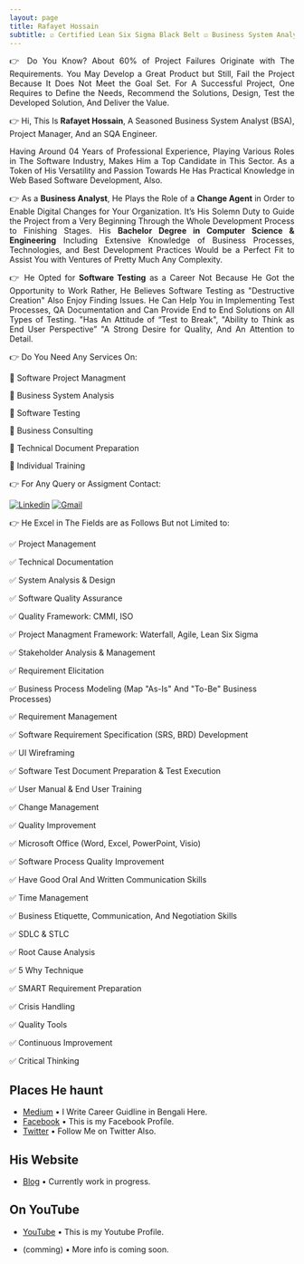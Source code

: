 ```yaml
---
layout: page
title: Rafayet Hossain
subtitle: ☑ Certified Lean Six Sigma Black Belt ☑ Business System Analyst ☑ Project Manager ☑ SQA (Open to Work)
---
```


<div style="text-align: justify"> 
👉 Do You Know? About 60% of Project Failures Originate with The Requirements. You May Develop a Great Product but Still, Fail the Project Because It Does Not Meet the Goal Set. For A Successful Project, One Requires to Define the Needs, Recommend the Solutions, Design, Test the Developed Solution, And Deliver the Value.

👉 Hi, This Is **Rafayet Hossain**, A Seasoned Business System Analyst (BSA), Project Manager, And an SQA Engineer.

Having Around 04 Years of Professional Experience, Playing Various Roles in The Software Industry, Makes Him a Top Candidate in This Sector. As a Token of His Versatility and Passion Towards He Has Practical Knowledge in Web Based Software Development, Also.

👉 As a **Business Analyst**, He Plays the Role of a **Change Agent** in Order to Enable Digital Changes for Your Organization. It’s His Solemn Duty to Guide the Project from a Very Beginning Through the Whole Development Process to Finishing Stages. His **Bachelor Degree in Computer Science & Engineering** Including Extensive Knowledge of Business Processes, Technologies, and Best Development Practices Would be a Perfect Fit to Assist You with Ventures of Pretty Much Any Complexity.

👉 He Opted for **Software Testing** as a Career Not Because He Got the Opportunity to Work Rather, He Believes Software Testing as "Destructive Creation" Also Enjoy Finding Issues. He Can Help You in Implementing Test Processes, QA Documentation and Can Provide End to End Solutions on All Types of Testing. "Has An Attitude of “Test to Break", "Ability to Think as End User Perspective” "A Strong Desire for Quality, And An Attention to Detail.

 </div>

👉 Do You Need Any Services On:

🎯 Software Project Managment 

🎯 Business System Analysis 

🎯 Software Testing 

🎯 Business Consulting

🎯 Technical Document Preparation 

🎯 Individual Training  


👉 For Any Query or Assigment Contact: 

[![Linkedin](https://img.shields.io/badge/-LinkedIn-blue?style=flat&logo=Linkedin&logoColor=white)](https://www.linkedin.com/in/rafayethossain/)
[![Gmail](https://img.shields.io/badge/-Gmail-c14438?style=flat&logo=Gmail&logoColor=white)](mailto:rafayet13@gmail.com)



👉 He Excel in The Fields are as Follows But not Limited to:

✅ Project Management  

✅ Technical Documentation

✅ System Analysis & Design

✅ Software Quality Assurance

✅ Quality Framework: CMMI, ISO 

✅ Project Managment Framework: Waterfall, Agile, Lean Six Sigma

✅ Stakeholder Analysis & Management 

✅ Requirement Elicitation

✅ Business Process Modeling (Map "As-Is" And "To-Be" Business Processes)

✅ Requirement Management 

✅ Software Requirement Specification (SRS, BRD) Development 

✅ UI Wireframing 

✅ Software Test Document Preparation & Test Execution 

✅ User Manual & End User Training 

✅ Change Management 

✅ Quality Improvement 

✅ Microsoft Office (Word, Excel, PowerPoint, Visio) 

✅ Software Process Quality Improvement 

✅ Have Good Oral And Written Communication Skills

✅ Time Management 

✅ Business Etiquette, Communication, And Negotiation Skills 

✅ SDLC & STLC 

✅ Root Cause Analysis 

✅ 5 Why Technique 

✅ SMART Requirement Preparation 

✅ Crisis Handling 

✅ Quality Tools 

✅ Continuous Improvement 

✅ Critical Thinking


## Places He haunt

* [Medium](https://rafayethossain.medium.com/) •  I Write Career Guidline in Bengali Here.
* [Facebook](https://www.facebook.com/rafayethossain13) • This is my Facebook Profile.
* [Twitter](https://twitter.com/RafayetHossain/) • Follow Me on Twitter Also.
  
## His Website
* [Blog](rafayet13.wordpress.com/) • Currently work in progress.

## On YouTube

* [YouTube](https://www.youtube.com/channel/UCsTNdhx0etbm-571LVTCW2g/featured?view_as=subscriber) • This is my Youtube Profile.

* (comming) • More info is coming soon.

